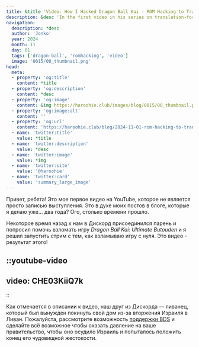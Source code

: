```yaml
---
title: &title 'Video: How I Hacked Dragon Ball Kai - ROM Hacking to Translate a Video Game'
description: &desc 'In the first video in his series on translation-focused ROM hacking, Jonko releases a new video about hacking Dragon Ball Kai so it can be translated!'
navigation:
  description: *desc
  author: 'Jonko'
  year: 2024
  month: 11
  day: 01
  tags: ['dragon-ball', 'romhacking', 'video']
  image: '0015/00_thumbnail.png'
head:
  meta:
  - property: 'og:title'
    content: *title
  - property: 'og:description'
    content: *desc
  - property: 'og:image'
    content: &img https://haroohie.club/images/blog/0015/00_thumbnail.png
  - property: 'og:image:alt'
    content: ''
  - property: 'og:url'
    content: 'https://haroohie.club/blog/2024-11-01-rom-hacking-to-translate-dbk'
  - name: 'twitter:title'
    value: *title
  - name: 'twitter:description'
    value: *desc
  - name: 'twitter:image'
    value: *img
  - name: 'twitter:site'
    value: '@haroohie'
  - name: 'twitter:card'
    value: 'summary_large_image'
---
```


Привет, ребята! Это мое первое видео на YouTube, которое не является просто записью выступления. Это в духе моих постов в блоге, которые я делаю уже... два года? Ого, столько времени прошло.

Некоторое время назад к нам в Дискорд присоединился парень и попросил помочь взломать игру *Dragon Ball Kai: Ultimate Butouden* и я решил запустить стрим с тем, как взламываю игру с нуля. Это видео - результат этого!

::youtube-video
----
video: CHE03KiiQ7k
----
::

Как отмечается в описании к видео, наш друг из Дискорда — ливанец, который был вынужден покинуть свой дом из-за вторжения Израиля в Ливан. Пожалуйста, рассмотрите возможность [поддержки BDS](https://bdsmovement.net/get-involved/what-to-boycott)
и сделайте всё возможное чтобы оказать давление на ваше правительство, чтобы оно осудило Израиль и попыталось положить конец его чудовищной жестокости.